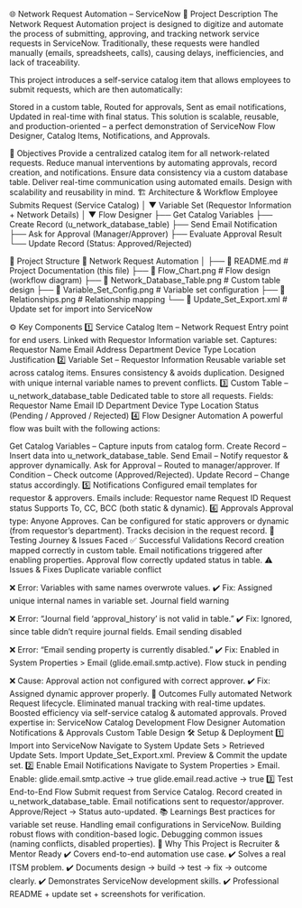 🌐 Network Request Automation – ServiceNow
📝 Project Description
The Network Request Automation project is designed to digitize and automate the process of submitting, approving, and tracking network service requests in ServiceNow.
Traditionally, these requests were handled manually (emails, spreadsheets, calls), causing delays, inefficiencies, and lack of traceability.

This project introduces a self-service catalog item that allows employees to submit requests, which are then automatically:

Stored in a custom table,
Routed for approvals,
Sent as email notifications,
Updated in real-time with final status.
This solution is scalable, reusable, and production-oriented – a perfect demonstration of ServiceNow Flow Designer, Catalog Items, Notifications, and Approvals.

🎯 Objectives
Provide a centralized catalog item for all network-related requests.
Reduce manual interventions by automating approvals, record creation, and notifications.
Ensure data consistency via a custom database table.
Deliver real-time communication using automated emails.
Design with scalability and reusability in mind.
🏗️ Architecture & Workflow
Employee Submits Request (Service Catalog) │ ▼ Variable Set (Requestor Information + Network Details) │ ▼ Flow Designer ├── Get Catalog Variables ├── Create Record (u_network_database_table) ├── Send Email Notification ├── Ask for Approval (Manager/Approver) ├── Evaluate Approval Result └── Update Record (Status: Approved/Rejected)

📂 Project Structure
📁 Network Request Automation │ ├── 📄 README.md # Project Documentation (this file) ├── 📄 Flow_Chart.png # Flow design (workflow diagram) ├── 📄 Network_Database_Table.png # Custom table design ├── 📄 Variable_Set_Config.png # Variable set configuration ├── 📄 Relationships.png # Relationship mapping └── 📄 Update_Set_Export.xml # Update set for import into ServiceNow

⚙️ Key Components
1️⃣ Service Catalog Item – Network Request
Entry point for end users.
Linked with Requestor Information variable set.
Captures:
Requestor Name
Email Address
Department
Device Type
Location
Justification
2️⃣ Variable Set – Requestor Information
Reusable variable set across catalog items.
Ensures consistency & avoids duplication.
Designed with unique internal variable names to prevent conflicts.
3️⃣ Custom Table – u_network_database_table
Dedicated table to store all requests.
Fields:
Requestor Name
Email ID
Department
Device Type
Location
Status (Pending / Approved / Rejected)
4️⃣ Flow Designer Automation
A powerful flow was built with the following actions:

Get Catalog Variables – Capture inputs from catalog form.
Create Record – Insert data into u_network_database_table.
Send Email – Notify requestor & approver dynamically.
Ask for Approval – Routed to manager/approver.
If Condition – Check outcome (Approved/Rejected).
Update Record – Change status accordingly.
5️⃣ Notifications
Configured email templates for requestor & approvers.
Emails include:
Requestor name
Request ID
Request status
Supports To, CC, BCC (both static & dynamic).
6️⃣ Approvals
Approval type: Anyone Approves.
Can be configured for static approvers or dynamic (from requestor’s department).
Tracks decision in the request record.
🧪 Testing Journey & Issues Faced
✅ Successful Validations
Record creation mapped correctly in custom table.
Email notifications triggered after enabling properties.
Approval flow correctly updated status in table.
⚠️ Issues & Fixes
Duplicate variable conflict

❌ Error: Variables with same names overwrote values.
✔️ Fix: Assigned unique internal names in variable set.
Journal field warning

❌ Error: “Journal field ‘approval_history’ is not valid in table.”
✔️ Fix: Ignored, since table didn’t require journal fields.
Email sending disabled

❌ Error: “Email sending property is currently disabled.”
✔️ Fix: Enabled in System Properties > Email (glide.email.smtp.active).
Flow stuck in pending

❌ Cause: Approval action not configured with correct approver.
✔️ Fix: Assigned dynamic approver properly.
🚀 Outcomes
Fully automated Network Request lifecycle.
Eliminated manual tracking with real-time updates.
Boosted efficiency via self-service catalog & automated approvals.
Proved expertise in:
ServiceNow Catalog Development
Flow Designer Automation
Notifications & Approvals
Custom Table Design
🛠️ Setup & Deployment
1️⃣ Import into ServiceNow
Navigate to System Update Sets > Retrieved Update Sets.
Import Update_Set_Export.xml.
Preview & Commit the update set.
2️⃣ Enable Email Notifications
Navigate to System Properties > Email.
Enable:
glide.email.smtp.active → true
glide.email.read.active → true
3️⃣ Test End-to-End Flow
Submit request from Service Catalog.
Record created in u_network_database_table.
Email notifications sent to requestor/approver.
Approve/Reject → Status auto-updated.
📚 Learnings
Best practices for variable set reuse.
Handling email configurations in ServiceNow.
Building robust flows with condition-based logic.
Debugging common issues (naming conflicts, disabled properties).
🌟 Why This Project is Recruiter & Mentor Ready
✔️ Covers end-to-end automation use case.
✔️ Solves a real ITSM problem.
✔️ Documents design → build → test → fix → outcome clearly.
✔️ Demonstrates ServiceNow development skills.
✔️ Professional README + update set + screenshots for verification.
